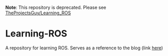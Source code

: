 **Note**: This repository is deprecated. Please see [TheProjectsGuy/Learning_ROS](https://github.com/TheProjectsGuy/Learning_ROS)

# Learning-ROS
A repository for learning ROS. Serves as a reference to the blog (link [here](https://sites.google.com/view/no-boredom/home/learning/ros?authuser=0))
